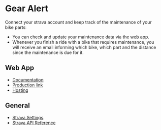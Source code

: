 # Gear Alert

Connect your strava account and keep track of the maintenance of your bike parts:
-   You can check and update your maintenance data via the [web app](https://vercel.com/yourtempo/gearalert).
-   Whenever you finish a ride with a bike that requires maintenance, you will receive an email informing which bike, which part and the distance since the maintenance is due for it.

## Web App

-   [Documentation](https://github.com/henriquebf/gearalert/tree/main/web)
-   [Production link](https://gearalert.henriquebf.com)
-   [Hosting](https://vercel.com/yourtempo/gearalert)

## General

-   [Strava Settings](https://www.strava.com/settings/api)
-   [Strava API Reference](https://developers.strava.com/docs/reference/)
